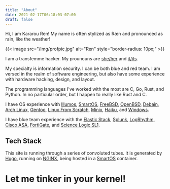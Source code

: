 ```yaml
--- 
title: "About" 
date: 2021-02-17T06:18:03-07:00 
draft: false 
---
```


Hi, I am Kararou Ren!  My name is often stylized as Ræn and pronounced as rain,
like the weather!

{{< image src="/img/profpic.jpg" alt="Ren" style="border-radius: 10px;" >}}

I am a transfemme hacker.  My prounouns are [she/her](https://pronoun.is/she) 
and [it/its](https://pronoun.is/it).

My specialty is information security.  I can be both blue and red team.  I am
versed in the realm of software engineering, but also have some experience with
hardware hacking, design, and layout.

The programming languages I've worked with the most are C, Go, Rust, and 
Python.  In no particular order, but I happen to really like Rust and C.

I have OS experience with [Illumos](https://illumos.org/),
[SmartOS](https://wiki.smartos.org/), [FreeBSD](https://www.freebsd.org/),
[OpenBSD](https://www.openbsd.org/), [Debain](https://www.debian.org/), [Arch
Linux](https://archlinux.org/), [Gentoo](https://www.gentoo.org/), [Linux From
Scratch](http://www.linuxfromscratch.org/), [Minix](https://www.minix3.org/),
[Haiku](https://www.haiku-os.org/), and
[Windows](https://www.microsoft.com/en-us/windows).

I have blue team experience with the [Elastic Stack](https://www.elastic.co/),
[Splunk](https://www.splunk.com/), [LogRhythm](https://logrhythm.com/), [Cisco
ASA](https://www.cisco.com/c/en/us/products/security/adaptive-security-appliance-asa-software/index.html),
[FortiGate](https://www.fortinet.com/products/next-generation-firewall), and
[Science Logic SL1](https://sciencelogic.com/sl1/platform-overview).


## Tech Stack

This site is running through a series of convoluted tubes.  It is generated by
[Hugo](https://gohugo.io), running on [NGINX](https://nginx.com), being hosted
in a [SmartOS](https://wiki.smartos.org) container.  

# Let me tinker in your kernel!


